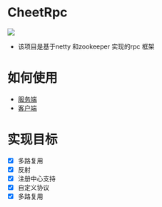 # CheetRpc
![](https://img.shields.io/badge/mit-Passing-green)

- 该项目是基于netty 和zookeeper 实现的rpc 框架 
# 如何使用
- [服务端](https://github.com/adminoryuan/CheetRpc/blob/master/src/main/java/com/cheet/example/server/Server.java)
- [客户端](https://github.com/adminoryuan/CheetRpc/blob/master/src/main/java/com/cheet/example/cli/Client.java)
# 实现目标
- [x] 多路复用
- [x] 反射
- [x] 注册中心支持
- [x] 自定义协议
- [x] 多路复用
